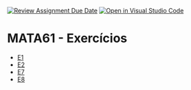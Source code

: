 [![Review Assignment Due Date](https://classroom.github.com/assets/deadline-readme-button-24ddc0f5d75046c5622901739e7c5dd533143b0c8e959d652212380cedb1ea36.svg)](https://classroom.github.com/a/lJ30i97j)
[![Open in Visual Studio Code](https://classroom.github.com/assets/open-in-vscode-718a45dd9cf7e7f842a935f5ebbe5719a5e09af4491e668f4dbf3b35d5cca122.svg)](https://classroom.github.com/online_ide?assignment_repo_id=12536550&assignment_repo_type=AssignmentRepo)
# MATA61 - Exercícios

+ [E1](./E1)
+ [E2](./E2)
+ [E7](./E7)
+ [E8](./E8)



